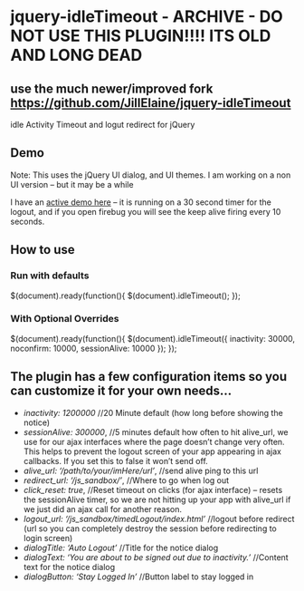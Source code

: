 # jquery-idleTimeout - ARCHIVE - DO NOT USE THIS PLUGIN!!!! ITS OLD AND LONG DEAD
## use the much newer/improved fork https://github.com/JillElaine/jquery-idleTimeout

idle Activity Timeout and logut redirect for jQuery

## Demo

Note:  This uses the jQuery UI dialog, and UI themes.  I am working on a non UI version – but it may be a while

I have an [active demo here](http://www.philpalmieri.com/js_sandbox/timedLogout/) – it is running on a 30 second timer for the logout, and if you open firebug you will see the keep alive firing every 10 seconds.

## How to use

### Run with defaults
  
  $(document).ready(function(){
    $(document).idleTimeout();
  });


### With Optional Overrides

  $(document).ready(function(){
    $(document).idleTimeout({
      inactivity: 30000,
      noconfirm: 10000,
      sessionAlive: 10000
    });
  });

## The plugin has a few configuration items so you can customize it for your own needs…

- *inactivity: 1200000* //20 Minute default (how long before showing the notice)
- *sessionAlive: 300000*, //5 minutes default how often to hit alive_url, we use for our ajax interfaces where the page doesn’t change very often. This helps to prevent the logout screen of your app appearing in ajax callbacks.  If you set this to false it won’t send off.
- *alive_url: ‘/path/to/your/imHere/url’*, //send alive ping to this url
- *redirect_url: ‘/js_sandbox/’*, //Where to go when log out
- *click_reset: true*, //Reset timeout on clicks (for ajax interface) – resets the sessionAlive timer, so we are not hitting up your app with alive_url if we just did an ajax call for another  reason.
- *logout_url: ‘/js_sandbox/timedLogout/index.html’* //logout before redirect (url so you can completely destroy the session before redirecting to login screen)
- *dialogTitle: ‘Auto Logout’* //Title for the notice dialog 
- *dialogText: ‘You are about to be signed out due to inactivity.’* //Content text for the notice dialog
- *dialogButton: ‘Stay Logged In’* //Button label to stay logged in
